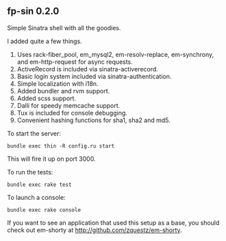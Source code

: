 ## fp-sin 0.2.0

Simple Sinatra shell with all the goodies.

I added quite a few things.

1. Uses rack-fiber_pool, em_mysql2, em-resolv-replace, em-synchrony, and em-http-request for async requests.
2. ActiveRecord is included via sinatra-activerecord.
3. Basic login system included via sinatra-authentication.
4. Simple localization with i18n.
5. Added bundler and rvm support.
6. Added scss support.
7. Dalli for speedy memcache support.
8. Tux is included for console debugging.
9. Convenient hashing functions for sha1, sha2 and md5.

To start the server:

```console
bundle exec thin -R config.ru start
```

This will fire it up on port 3000.

To run the tests:

```console
bundle exec rake test
```

To launch a console:

```console
bundle exec rake console
```

If you want to see an application that used this setup as a base, you should check out em-shorty at http://github.com/zquestz/em-shorty.
